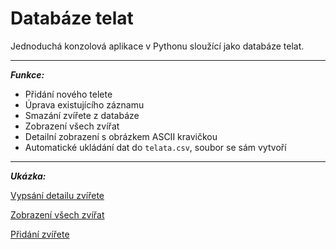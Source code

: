 # Databáze telat

Jednoduchá konzolová aplikace v Pythonu sloužící jako databáze telat. 

---

***Funkce:***
- Přidání nového telete
- Úprava existujícího záznamu
- Smazání zvířete z databáze
- Zobrazení všech zvířat 
- Detailní zobrazení s obrázkem ASCII kravičkou
- Automatické ukládání dat do `telata.csv`, soubor se sám vytvoří

---

***Ukázka:***

[Vypsání detailu zvířete](images/Vypsání-detailu-zvířete.png)

[Zobrazení všech zvířat](images/Zobrazení-všech-zvířat.png)

[Přidání zvířete](images/Přidání-zvířete.png)
